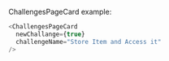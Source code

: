 ChallengesPageCard example:

```js
<ChallengesPageCard
  newChallange={true}
  challengeName="Store Item and Access it"
/>
```
